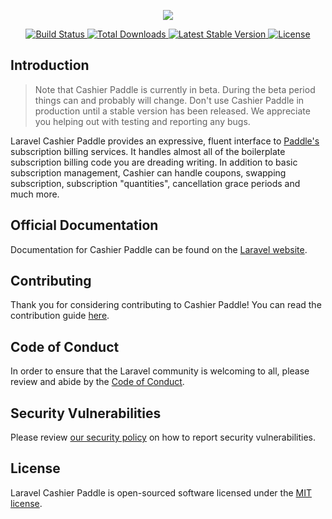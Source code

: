 <p align="center"><img src="https://laravel.com/assets/img/components/logo-cashier.svg"></p>

<p align="center">
    <a href="https://github.com/presttec/laravel-cashier-paddle/actions">
        <img src="https://github.com/presttec/laravel-cashier-paddle/workflows/tests/badge.svg" alt="Build Status">
    </a>
    <a href="https://packagist.org/packages/presttec/laravel-cashier-paddle">
        <img src="https://poser.pugx.org/presttec/laravel-cashier-paddle/d/total.svg" alt="Total Downloads">
    </a>
    <a href="https://packagist.org/packages/presttec/laravel-cashier-paddle">
        <img src="https://poser.pugx.org/presttec/laravel-cashier-paddle/v/stable.svg" alt="Latest Stable Version">
    </a>
    <a href="https://packagist.org/packages/presttec/laravel-cashier-paddle">
        <img src="https://poser.pugx.org/presttec/laravel-cashier-paddle/license.svg" alt="License">
    </a>
</p>

## Introduction

> Note that Cashier Paddle is currently in beta. During the beta period things can and probably will change. Don't use Cashier Paddle in production until a stable version has been released. We appreciate you helping out with testing and reporting any bugs.

Laravel Cashier Paddle provides an expressive, fluent interface to [Paddle's](https://paddle.com) subscription billing services. It handles almost all of the boilerplate subscription billing code you are dreading writing. In addition to basic subscription management, Cashier can handle coupons, swapping subscription, subscription "quantities", cancellation grace periods and much more.

## Official Documentation

Documentation for Cashier Paddle can be found on the [Laravel website](https://laravel.com/docs/cashier-paddle).

## Contributing

Thank you for considering contributing to Cashier Paddle! You can read the contribution guide [here](.github/CONTRIBUTING.md).

## Code of Conduct

In order to ensure that the Laravel community is welcoming to all, please review and abide by the [Code of Conduct](https://laravel.com/docs/contributions#code-of-conduct).

## Security Vulnerabilities

Please review [our security policy](https://github.com/presttec/laravel-cashier-paddle/security/policy) on how to report security vulnerabilities.

## License

Laravel Cashier Paddle is open-sourced software licensed under the [MIT license](LICENSE.md).
